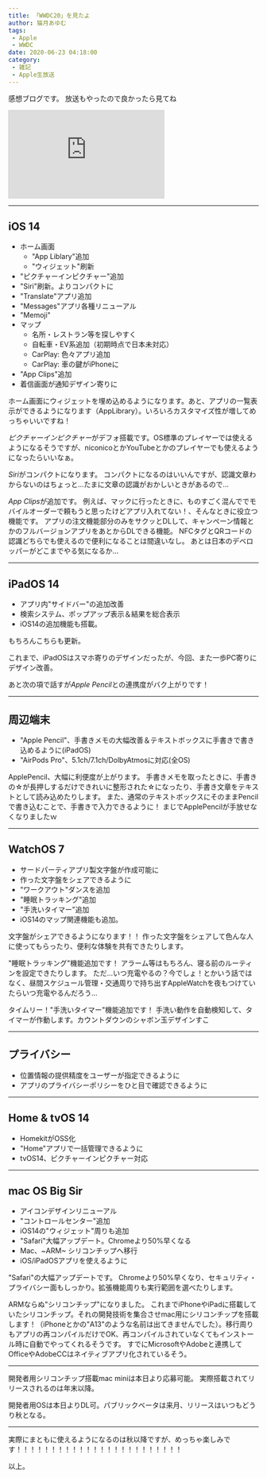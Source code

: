 ```yaml
---
title: 「WWDC20」を見たよ 
author: 猫月あゆむ
tags:
 - Apple
 - WWDC
date: 2020-06-23 04:18:00
category:
 - 雑記
 - Apple生放送
---
```


感想ブログです。
放送もやったので良かったら見てね

<iframe width="312" height="176" src="https://live.nicovideo.jp/embed/lv326646715" scrolling="no" style="border:solid 1px #d0d0d0; background-color: #f6f6f6;" frameborder="0"><a href="https://live.nicovideo.jp/watch/lv326646715">WWDC2020を見る枠</a></iframe>

<!-- more -->

---

## iOS 14

- ホーム画面
    - "App Liblary"追加
    - "ウィジェット"刷新
- "ピクチャーインピクチャー"追加
- "Siri"刷新。よりコンパクトに
- "Translate"アプリ追加
- "Messages"アプリ各種リニューアル
- "Memoji"
- マップ
    - 名所・レストラン等を探しやすく
    - 自転車・EV系追加（初期時点で日本未対応）
    - CarPlay: 色々アプリ追加
    - CarPlay: 車の鍵がiPhoneに
- "App Clips"追加
- 着信画面が通知デザイン寄りに


ホーム画面にウィジェットを埋め込めるようになります。あと、アプリの一覧表示ができるようになります（AppLibrary）。いろいろカスタマイズ性が増してめっちゃいいですね！

*ピクチャーインピクチャー*がデフォ搭載です。OS標準のプレイヤーでは使えるようになるそうですが、niconicoとかYouTubeとかのプレイヤーでも使えるようになったらいいなぁ。

*Siri*がコンパクトになります。
コンパクトになるのはいいんですが、認識文章わからないのはちょっと...たまに文章の認識がおかしいときがあるので...

*App Clips*が追加です。
例えば、マックに行ったときに、ものすごく混んででモバイルオーダーで頼もうと思ったけどアプリ入れてない！、そんなときに役立つ機能です。
アプリの注文機能部分のみをサクッとDLして、キャンペーン情報とかのフルバージョンアプリをあとからDLできる機能。
NFCタグとQRコードの認識どちらでも使えるので便利になることは間違いなし。
あとは日本のデベロッパーがどこまでやる気になるか...

---

## iPadOS 14

- アプリ内"サイドバー"の追加改善
- 検索システム、ポップアップ表示＆結果を総合表示
- iOS14の追加機能も搭載。

もちろんこちらも更新。

これまで、iPadOSはスマホ寄りのデザインだったが、今回、また一歩PC寄りにデザイン改善。

あと次の項で話すが*Apple Pencil*との連携度がバク上がりです！

---

## 周辺端末
- "Apple Pencil"、手書きメモの大幅改善＆テキストボックスに手書きで書き込めるように(iPadOS)
- "AirPods Pro"、5.1ch/7.1ch/DolbyAtmosに対応(全OS)

ApplePencil、大幅に利便度が上がります。
手書きメモを取ったときに、手書きの☆が長押しするだけできれいに整形された☆になったり、手書き文章をテキストとして読み込めたりします。
また、通常のテキストボックスにそのままPencilで書き込むことで、手書きで入力できるように！
まじでApplePencilが手放せなくなりましたｗ

---

## WatchOS 7
- サードパーティアプリ製文字盤が作成可能に
- 作った文字盤をシェアできるように
- "ワークアウト"ダンスを追加
- "睡眠トラッキング"追加
- "手洗いタイマー"追加
- iOS14のマップ関連機能も追加。

文字盤がシェアできるようになります！！
作った文字盤をシェアして色んな人に使ってもらったり、便利な体験を共有できたりします。

"睡眠トラッキング"機能追加です！
アラーム等はもちろん、寝る前のルーティンを設定できたりします。
ただ...いつ充電やるの？今でしょ！とかいう話ではなく、昼間スケジュール管理・交通周りで持ち出すAppleWatchを夜もつけていたらいつ充電やるんだろう...

タイムリー！"手洗いタイマー"機能追加です！
手洗い動作を自動検知して、タイマーが作動します。カウントダウンのシャボン玉デザインすこ

---

## プライバシー
- 位置情報の提供精度をユーザーが指定できるように
- アプリのプライバシーポリシーをひと目で確認できるように

---

## Home & tvOS 14
- HomekitがOSS化
- "Home"アプリで一括管理できるように
- tvOS14、ピクチャーインピクチャー対応

---

## mac OS Big Sir

- アイコンデザインリニューアル
- "コントロールセンター"追加
- iOS14の"ウィジェット"周りも追加
- "Safari"大幅アップデート。Chromeより50%早くなる
- Mac、~ARM~ シリコンチップへ移行
- iOS/iPadOSアプリを使えるように

"Safari"の大幅アップデートです。
Chromeより50%早くなり、セキュリティ・プライバシー面もしっかり。拡張機能周りも実行範囲を選べたりします。

ARMならぬ"シリコンチップ"になりました。
これまでiPhoneやiPadに搭載していたシリコンチップ。それの開発技術を集合させmac用にシリコンチップを搭載します！（iPhoneとかの"A13"のような名前は出てきませんでした）。移行周りもアプリの再コンパイルだけでOK、再コンパイルされていなくてもインストール時に自動でやってくれるそうです。
すでにMicrosoftやAdobeと連携してOfficeやAdobeCCはネイティブアプリ化されているそう。

---

開発者用シリコンチップ搭載mac miniは本日より応募可能。
実際搭載されてリリースされるのは年末以降。

開発者用OSは本日よりDL可。パブリックベータは来月、リリースはいつもどうり秋となる。

---

実際にまともに使えるようになるのは秋以降ですが、めっちゃ楽しみです！！！！！！！！！！！！！！！！！！！！！！！！

以上。